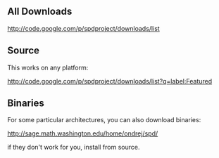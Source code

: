 ## All Downloads ##

http://code.google.com/p/spdproject/downloads/list

## Source ##

This works on any platform:

http://code.google.com/p/spdproject/downloads/list?q=label:Featured

## Binaries ##

For some particular architectures, you can also download binaries:

http://sage.math.washington.edu/home/ondrej/spd/

if they don't work for you, install from source.